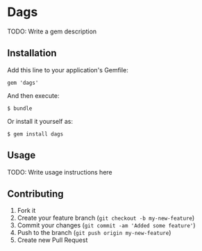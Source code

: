 # Dags

TODO: Write a gem description

## Installation

Add this line to your application's Gemfile:

    gem 'dags'

And then execute:

    $ bundle

Or install it yourself as:

    $ gem install dags

## Usage

TODO: Write usage instructions here

## Contributing

1. Fork it
2. Create your feature branch (`git checkout -b my-new-feature`)
3. Commit your changes (`git commit -am 'Added some feature'`)
4. Push to the branch (`git push origin my-new-feature`)
5. Create new Pull Request
